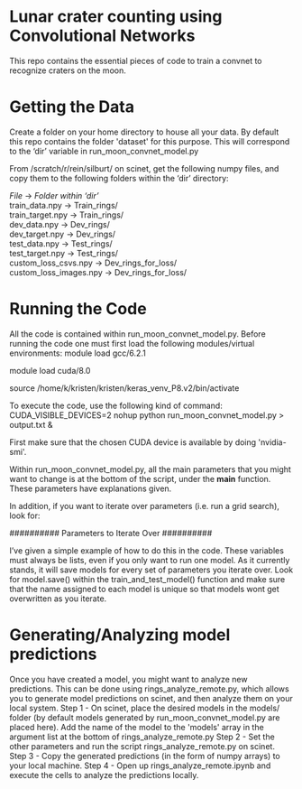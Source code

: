 # Lunar crater counting using Convolutional Networks

This repo contains the essential pieces of code to train a convnet to recognize craters on the moon. 

# Getting the Data
Create a folder on your home directory to house all your data. By default this repo contains the folder 'dataset' for this purpose. This will correspond to the ‘dir’ variable in run_moon_convnet_model.py

From /scratch/r/rein/silburt/ on scinet, get the following numpy files, and copy them to the following folders within the ‘dir’ directory:

*File*	->			*Folder within ‘dir’*  
train_data.npy   	->	Train_rings/  
train_target.npy   	-> 	Train_rings/  
dev_data.npy		->	Dev_rings/  
dev_target.npy		->	Dev_rings/  
test_data.npy		->	Test_rings/  
test_target.npy		->	Test_rings/  
custom_loss_csvs.npy	->	Dev_rings_for_loss/  
custom_loss_images.npy	->	Dev_rings_for_loss/  

# Running the Code
All the code is contained within run_moon_convnet_model.py. Before running the code one must first load the following modules/virtual environments:
module load gcc/6.2.1 

module load cuda/8.0

source /home/k/kristen/kristen/keras_venv_P8.v2/bin/activate 

To execute the code, use the following kind of command: CUDA_VISIBLE_DEVICES=2 nohup python run_moon_convnet_model.py > output.txt &

First make sure that the chosen CUDA device is available by doing 'nvidia-smi'.

Within run_moon_convnet_model.py, all the main parameters that you might want to change is at the bottom of the script, under the __main__ function. These parameters have explanations given. 

In addition, if you want to iterate over parameters (i.e. run a grid search), look for:

########## Parameters to Iterate Over ########## 

I’ve given a simple example of how to do this in the code. These variables must always be lists, even if you only want to run one model. As it currently stands, it will save models for every set of parameters you iterate over. Look for model.save() within the train_and_test_model() function and make sure that the name assigned to each model is unique so that models wont get overwritten as you iterate.

# Generating/Analyzing model predictions
Once you have created a model, you might want to analyze new predictions. This can be done using rings_analyze_remote.py, which allows you to generate model predictions on scinet, and then analyze them on your local system. 
Step 1 - On scinet, place the desired models in the models/ folder (by default models generated by run_moon_convnet_model.py are placed here). Add the name of the model to the 'models' array in the argument list at the bottom of rings_analyze_remote.py
Step 2 - Set the other parameters and run the script rings_analyze_remote.py on scinet.
Step 3 - Copy the generated predictions (in the form of numpy arrays) to your local machine.
Step 4 - Open up rings_analyze_remote.ipynb and execute the cells to analyze the predictions locally. 
